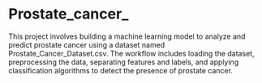 # Prostate_cancer_
This project involves building a machine learning model to analyze and predict prostate cancer using a dataset named Prostate_Cancer_Dataset.csv. The workflow includes loading the dataset, preprocessing the data, separating features and labels, and applying classification algorithms to detect the presence of prostate cancer. 
